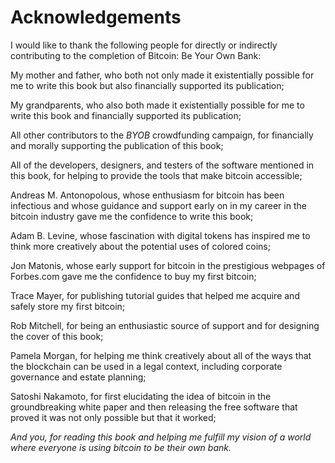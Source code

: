 # Acknowledgements

I would like to thank the following people for directly or indirectly contributing to the completion of Bitcoin: Be Your Own Bank:

My mother and father, who both not only made it existentially possible for me to write this book but also financially supported its publication;

My grandparents, who also both made it existentially possible for me to write this book and financially supported its publication;

All other contributors to the _BYOB_ crowdfunding campaign, for financially and morally supporting the publication of this book;

All of the developers, designers, and testers of the software mentioned in this book, for helping to provide the tools that make bitcoin accessible;

Andreas M. Antonopolous, whose enthusiasm for bitcoin has been infectious and whose guidance and support early on in my career in the bitcoin industry gave me the confidence to write this book;

Adam B. Levine, whose fascination with digital tokens has inspired me to think more creatively about the potential uses of colored coins;

Jon Matonis, whose early support for bitcoin in the prestigious webpages of Forbes.com gave me the confidence to buy my first bitcoin;

Trace Mayer, for publishing tutorial guides that helped me acquire and safely store my first bitcoin;

Rob Mitchell, for being an enthusiastic source of support and for designing the cover of this book;

Pamela Morgan, for helping me think creatively about all of the ways that the blockchain can be used in a legal context, including corporate governance and estate planning;

Satoshi Nakamoto, for first elucidating the idea of bitcoin in the groundbreaking white paper and then releasing the free software that proved it was not only possible but that it worked;

_And you, for reading this book and helping me fulfill my vision of a world where everyone is using bitcoin to be their own bank._

